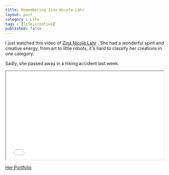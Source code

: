 ```yaml
---
title: Remembering Zina Nicole Lahr
layout: post
category : Life
tags : [life,creative]
published: false
---
```


I just watched this video of [Zina Nicole Lahr](http://normallyodd.com/) . She had a wonderful spirit and creative energy, from art to little robots, it's hard to classify her creations in one category.

Sadly, she passed away in a hiking accident last week.  



<iframe src="//player.vimeo.com/video/80973511" width="500" height="281" webkitallowfullscreen="true" mozallowfullscreen="true" allowfullscreen="true"> </iframe>


[Her Portfolio](http://normallyodd.com/)

